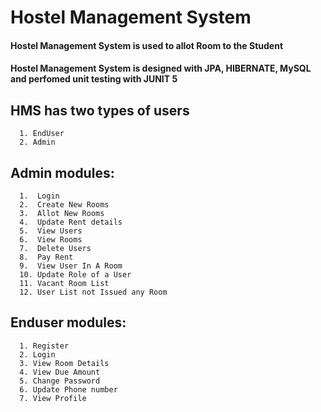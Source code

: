 # Hostel Management System
#### Hostel Management System is used to allot Room to the Student
#### Hostel Management System is designed with JPA, HIBERNATE, MySQL and perfomed unit testing with JUNIT 5


## HMS has two types of users 
      1. EndUser 
      2. Admin
    
    
## Admin modules: 
      1.  Login 
      2.  Create New Rooms 
      3.  Allot New Rooms 
      4.  Update Rent details 
      5.  View Users 
      6.  View Rooms 
      7.  Delete Users
	  8.  Pay Rent
	  9.  View User In A Room
	  10. Update Role of a User
	  11. Vacant Room List
	  12. User List not Issued any Room
    
    
## Enduser modules: 
      1. Register 
      2. Login 
      3. View Room Details 
      4. View Due Amount 
      5. Change Password 
      6. Update Phone number 
      7. View Profile